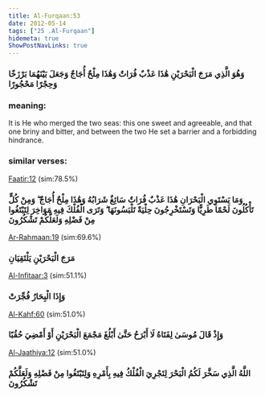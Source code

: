 ```yaml
---
title: Al-Furqaan:53
date: 2012-05-14
tags: ["25 .Al-Furqaan"]
hidemeta: true 
ShowPostNavLinks: true 
---
```

### وَهُوَ الَّذِي مَرَجَ الْبَحْرَيْنِ هَٰذَا عَذْبٌ فُرَاتٌ وَهَٰذَا مِلْحٌ أُجَاجٌ وَجَعَلَ بَيْنَهُمَا بَرْزَخًا وَحِجْرًا مَحْجُورًا
### meaning: 
It is He who merged the two seas: this one sweet and agreeable, and that one briny and bitter, and between the two He set a barrier and a forbidding hindrance.
### similar verses: 

[Faatir:12](/35/12) (sim:78.5%)

### وَمَا يَسْتَوِي الْبَحْرَانِ هَٰذَا عَذْبٌ فُرَاتٌ سَائِغٌ شَرَابُهُ وَهَٰذَا مِلْحٌ أُجَاجٌ ۖ وَمِنْ كُلٍّ تَأْكُلُونَ لَحْمًا طَرِيًّا وَتَسْتَخْرِجُونَ حِلْيَةً تَلْبَسُونَهَا ۖ وَتَرَى الْفُلْكَ فِيهِ مَوَاخِرَ لِتَبْتَغُوا مِنْ فَضْلِهِ وَلَعَلَّكُمْ تَشْكُرُونَ

[Ar-Rahmaan:19](/55/19) (sim:69.6%)

### مَرَجَ الْبَحْرَيْنِ يَلْتَقِيَانِ

[Al-Infitaar:3](/82/3) (sim:51.1%)

### وَإِذَا الْبِحَارُ فُجِّرَتْ

[Al-Kahf:60](/18/60) (sim:51.0%)

### وَإِذْ قَالَ مُوسَىٰ لِفَتَاهُ لَا أَبْرَحُ حَتَّىٰ أَبْلُغَ مَجْمَعَ الْبَحْرَيْنِ أَوْ أَمْضِيَ حُقُبًا

[Al-Jaathiya:12](/45/12) (sim:51.0%)

### اللَّهُ الَّذِي سَخَّرَ لَكُمُ الْبَحْرَ لِتَجْرِيَ الْفُلْكُ فِيهِ بِأَمْرِهِ وَلِتَبْتَغُوا مِنْ فَضْلِهِ وَلَعَلَّكُمْ تَشْكُرُونَ
